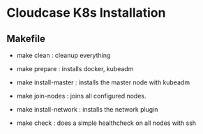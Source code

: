 # Cloudcase K8s Installation

## Makefile
- make clean : cleanup everything

- make prepare : installs docker, kubeadm 

- make install-master : installs the master node with kubeadm

- make join-nodes : joins all configured nodes.

- make install-network : installs the network plugin

- make check : does a simple healthcheck on all nodes with ssh

